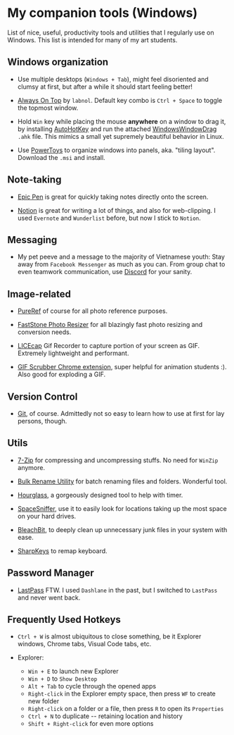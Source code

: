 # My companion tools (Windows)
List of nice, useful, productivity tools and utilities that I regularly use on Windows. This list is intended for many of my art students.

## Windows organization
- Use multiple desktops (`Windows + Tab`), might feel disoriented and clumsy at first, but after a while it should start feeling better!

- [Always On Top](http://img.labnol.org/di/always-on-top.zip) by `labnol`. Default key combo is `Ctrl + Space` to toggle the topmost window.

- Hold `Win` key while placing the mouse **anywhere** on a window to drag it, by installing [AutoHotKey](https://www.autohotkey.com/) and run the attached [WindowsWindowDrag](./WindowsWindowDrag/WindowsWindowDrag.ahk) `.ahk` file. This mimics a small yet supremely beautiful behavior in Linux.

- Use [PowerToys](https://github.com/microsoft/PowerToys/releases) to organize windows into panels, aka. "tiling layout". Download the `.msi` and install.

## Note-taking
- [Epic Pen](https://epic-pen.com/) is great for quickly taking notes directly onto the screen.

- [Notion](https://www.notion.so/) is great for writing a lot of things, and also for web-clipping. I used `Evernote` and `Wunderlist` before, but now I stick to `Notion`.

## Messaging
- My pet peeve and a message to the majority of Vietnamese youth: Stay away from `Facebook Messenger` as much as you can. From group chat to even teamwork communication, use [Discord](https://discordapp.com/) for your sanity.

## Image-related
- [PureRef](https://www.pureref.com/) of course for all photo reference purposes.

- [FastStone Photo Resizer](https://www.faststone.org/FSResizerDetail.htm) for all blazingly fast photo resizing and conversion needs.

- [LICEcap](https://www.cockos.com/licecap/) Gif Recorder to capture portion of your screen as GIF. Extremely lightweight and performant.

- [GIF Scrubber Chrome extension](https://chrome.google.com/webstore/detail/gif-scrubber/gbdacbnhlfdlllckelpdkgeklfjfgcmp?hl=en), super helpful for animation students :). Also good for exploding a GIF.

## Version Control
- [Git](https://git-scm.com/), of course. Admittedly not so easy to learn how to use at first for lay persons, though.

## Utils
- [7-Zip](https://www.7-zip.org/) for compressing and uncompressing stuffs. No need for `WinZip` anymore.

- [Bulk Rename Utility](https://www.bulkrenameutility.co.uk/) for batch renaming files and folders. Wonderful tool.

- [Hourglass](https://chris.dziemborowicz.com/apps/hourglass/), a gorgeously designed tool to help with timer.

- [SpaceSniffer](http://www.uderzo.it/main_products/space_sniffer/), use it to easily look for locations taking up the most space on your hard drives.

- [BleachBit](https://www.bleachbit.org/), to deeply clean up unnecessary junk files in your system with ease.

- [SharpKeys](https://github.com/randyrants/sharpkeys/releases) to remap keyboard.

## Password Manager
- [LastPass](https://www.lastpass.com/) FTW. I used `Dashlane` in the past, but I switched to `LastPass` and never went back.

## Frequently Used Hotkeys
- `Ctrl + W` is almost ubiquitous to close something, be it Explorer windows, Chrome tabs, Visual Code tabs, etc.

- Explorer:
  - `Win + E` to launch new Explorer
  - `Win + D` to `Show Desktop`
  - `Alt + Tab` to cycle through the opened apps
  - `Right-click` in the Explorer empty space, then press `WF` to create new folder
  - `Right-click` on a folder or a file, then press `R` to open its `Properties`
  - `Ctrl + N` to duplicate -- retaining location and history
  - `Shift + Right-click` for even more options

